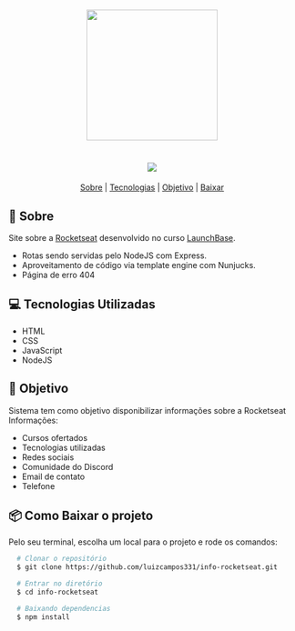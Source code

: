 <h1 align="center">
  <img src="https://ik.imagekit.io/eluiz27/launchbase_FTndICw17.png" height="230">
</h1>
<h1 align="center">
  <img src="public/assets/demo.gif">
</h1>

<p align="center">
  <a href="#bookmark-sobre">Sobre</a> |
  <a href="#computer-tecnologias-utilizadas">Tecnologias</a> |
  <a href="#dart-objetivo">Objetivo</a> |
  <a href="#package-como-baixar-o-projeto">Baixar</a>

</p>

## :bookmark: Sobre
Site sobre a [Rocketseat](https://rocketseat.com.br/) desenvolvido no curso [LaunchBase](https://rocketseat.com.br/launchbase).
- Rotas sendo servidas pelo NodeJS com Express.
- Aproveitamento de código via template engine com Nunjucks.
- Página de erro 404

## :computer: Tecnologias Utilizadas
- HTML
- CSS
- JavaScript
- NodeJS

## :dart: Objetivo
Sistema tem como objetivo disponibilizar informações sobre a Rocketseat
Informações:
- Cursos ofertados
- Tecnologias utilizadas
- Redes sociais
- Comunidade do Discord
- Email de contato
- Telefone

## :package: Como Baixar o projeto
Pelo seu terminal, escolha um local para o projeto e rode os comandos:
```bash
  # Clonar o repositório
  $ git clone https://github.com/luizcampos331/info-rocketseat.git

  # Entrar no diretório
  $ cd info-rocketseat

  # Baixando dependencias
  $ npm install
```
